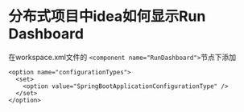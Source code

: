 # 分布式项目中idea如何显示Run Dashboard

在workspace.xml文件的  ```<component name="RunDashboard">```节点下添加



    <option name="configurationTypes">
      <set>
        <option value="SpringBootApplicationConfigurationType" />
      </set>
    </option>